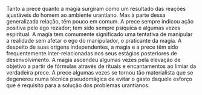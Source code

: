 ﻿Tanto a prece quanto a magia surgiram como um resultado das reações ajustáveis do homem ao ambiente urantiano. Mas à parte dessa generalizada relação, têm pouco em comum. A prece sempre indicou ação positiva pelo ego rezador; tem sido sempre psíquica e algumas vezes espiritual. A magia tem comumente significado uma tentativa de manipular a realidade sem afetar o ego do manipulador, o praticante da magia. A despeito de suas origens independentes, a magia e a prece têm sido frequentemente inter-relacionadas nos seus estágios posteriores de desenvolvimento. A magia ascendeu algumas vezes pela elevação de objetivo a partir de fórmulas através de rituais e encantamentos ao limiar da verdadeira prece. A prece algumas vezes se tornou tão materialista que se degenerou numa técnica pseudomágica de evitar o gasto daquele esforço que é requisito para a solução dos problemas urantianos.